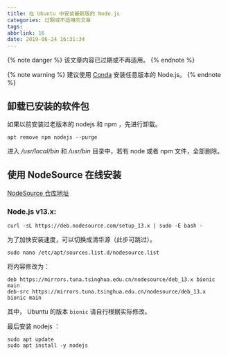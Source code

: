 ```yaml
---
title: 在 Ubuntu 中安装最新版的 Node.js
categories: 过期或不适用的文章
tags:
abbrlink: 16
date: 2019-06-24 16:31:34
---
```

{% note danger %}
该文章内容已过期或不再适用。
{% endnote %}

{% note warning %}
建议使用 [Conda](https://www.anaconda.com/) 安装任意版本的 Node.js。
{% endnote %}

## 卸载已安装的软件包

如果以前安装过老版本的 nodejs 和 npm ，先进行卸载。

```
apt remove npm nodejs --purge
```

进入 */usr/local/bin* 和 */usr/bin* 目录中，若有 node 或者 npm 文件，全部删除。

## 使用 NodeSource 在线安装

[NodeSource 仓库地址](https://github.com/nodesource/distributions)

### Node.js v13.x:

```
curl -sL https://deb.nodesource.com/setup_13.x | sudo -E bash -
```

为了加快安装速度，可以切换成清华源（此步可跳过）。

```
sudo nano /etc/apt/sources.list.d/nodesource.list
```

将内容修改为：

```
deb https://mirrors.tuna.tsinghua.edu.cn/nodesource/deb_13.x bionic main
deb-src https://mirrors.tuna.tsinghua.edu.cn/nodesource/deb_13.x bionic main
```

其中， Ubuntu 的版本 `bionic` 请自行根据实际修改。

最后安装 nodejs ：

```
sudo apt update
sudo apt install -y nodejs
```
